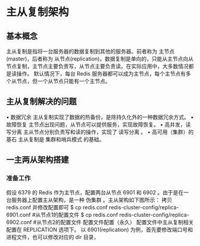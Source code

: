 # 主从复制架构
## 基本概念
主从复制是指将一台服务器的数据复制到其他的服务器。前者称为 主节点(master)，后者称为 从节点(replication)。数据复制是单向的，只能从主节点向从节点复制，主节点主要负责写，从节点主要负责读。在实际应用中，大多数情况都是读操作。
默认情况下，每台 Redis 服务器都可以成为主节点，每个主节点有多个从节点，但一个从节点只能有一个主节点。
## 主从复制解决的问题
• 数据冗余
     主从复制实现了数据的热备份，是除持久化外的一种数据冗余方式。
• 故障恢复
主节点出现问题，从节点可以提供服务，实现故障恢复。
• 高并发，读写分离
主从节点分别负责写和读的操作，实现了 读写分离 。
• 高可用（集群）的基石
主从复制是 集群和哨兵模式 的基础。
## 一主两从架构搭建
### 准备工作
假设 6379 的 Redis 作为主节点，配置两台从节点 6901 和 6902 。由于是在一台服务器上配置主从架构，是一种 伪集群 。主从架构如下图所示：
拷贝 redis.conf 并修改配置即可
$ cp redis.conf redis-cluster-config/replica-6901.conf #从节点1的配置文件
$ cp redis.conf redis-cluster-config/replica-6902.conf #从节点2的配置文件
配置文件配置（永久）
配置文件中主从复制相关配置在 REPLICATION 选项下。
以 6901(replication) 为例，首先要修改端口号和进程文件，也可以修改对应的 dir 目录，
